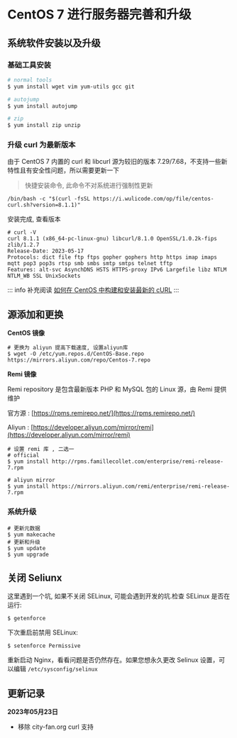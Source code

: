 # CentOS 7 进行服务器完善和升级

## 系统软件安装以及升级

### 基础工具安装

```bash
# normal tools
$ yum install wget vim yum-utils gcc git

# autojump
$ yum install autojump

# zip
$ yum install zip unzip
```

### 升级 curl 为最新版本

由于 CentOS 7 内置的 curl 和 libcurl 源为较旧的版本 7.29/7.68，不支持一些新特性且有安全性问题，所以需要更新一下

> 快捷安装命令, 此命令不对系统进行强制性更新

```shell
/bin/bash -c "$(curl -fsSL https://i.wulicode.com/op/file/centos-curl.sh?version=8.1.1)"
```

安装完成, 查看版本

```
# curl -V
curl 8.1.1 (x86_64-pc-linux-gnu) libcurl/8.1.0 OpenSSL/1.0.2k-fips zlib/1.2.7
Release-Date: 2023-05-17
Protocols: dict file ftp ftps gopher gophers http https imap imaps mqtt pop3 pop3s rtsp smb smbs smtp smtps telnet tftp
Features: alt-svc AsynchDNS HSTS HTTPS-proxy IPv6 Largefile libz NTLM NTLM_WB SSL UnixSockets
```

::: info 补充阅读
[如何在 CentOS 中构建和安装最新的 cURL](../software/curl/install-latest-at-centos.md)
:::

## 源添加和更换

**CentOS 镜像**

```
# 更换为 aliyun 提高下载速度, 设置aliyun库
$ wget -O /etc/yum.repos.d/CentOS-Base.repo https://mirrors.aliyun.com/repo/Centos-7.repo
```

**Remi 镜像**

Remi repository 是包含最新版本 PHP 和 MySQL 包的 Linux 源，由 Remi 提供维护

官方源 : [https://rpms.remirepo.net/](https://rpms.remirepo.net/)

Aliyun : [https://developer.aliyun.com/mirror/remi](https://developer.aliyun.com/mirror/remi)

```
# 设置 remi 库 , 二选一
# official
$ yum install http://rpms.famillecollet.com/enterprise/remi-release-7.rpm

# aliyun mirror
$ yum install https://mirrors.aliyun.com/remi/enterprise/remi-release-7.rpm
```

### 系统升级

```
# 更新元数据
$ yum makecache
# 更新和升级
$ yum update
$ yum upgrade
```

## 关闭 Seliunx

这里遇到一个坑, 如果不关闭 SELinux, 可能会遇到开发的坑.检查 SELinux 是否在运行:

```
$ getenforce
```

下次重启前禁用 SELinux:

```
$ setenforce Permissive
```

重新启动 Nginx，看看问题是否仍然存在。如果您想永久更改 Selinux 设置，可以编辑 `/etc/sysconfig/selinux`

## 更新记录

**2023年05月23日**

- 移除 city-fan.org curl 支持